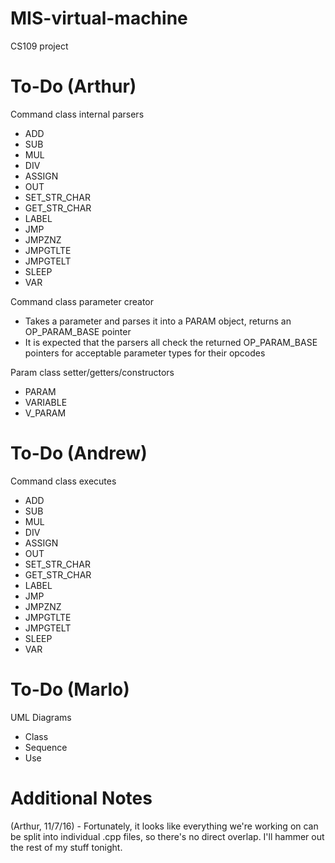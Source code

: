 # MIS-virtual-machine
CS109 project


# To-Do (Arthur)
Command class internal parsers
  - ADD
  - SUB
  - MUL
  - DIV
  - ASSIGN
  - OUT
  - SET_STR_CHAR
  - GET_STR_CHAR
  - LABEL
  - JMP
  - JMPZNZ
  - JMPGTLTE
  - JMPGTELT
  - SLEEP
  - VAR
  
Command class parameter creator
  - Takes a parameter and parses it into a PARAM object, returns an OP_PARAM_BASE pointer
  - It is expected that the parsers all check the returned OP_PARAM_BASE pointers for acceptable parameter types for their opcodes
  
Param class setter/getters/constructors
  - PARAM
  - VARIABLE
  - V_PARAM

# To-Do (Andrew)
Command class executes
  - ADD
  - SUB
  - MUL
  - DIV
  - ASSIGN
  - OUT
  - SET_STR_CHAR
  - GET_STR_CHAR
  - LABEL
  - JMP
  - JMPZNZ
  - JMPGTLTE
  - JMPGTELT
  - SLEEP
  - VAR
  
  
# To-Do (Marlo)
UML Diagrams
   - Class
   - Sequence
   - Use


# Additional Notes

(Arthur, 11/7/16) - Fortunately, it looks like everything we're working on can be split into individual .cpp files, so there's no direct overlap. I'll hammer out the rest of my stuff tonight.

